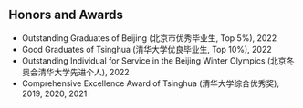 ## Honors and Awards

<ul style="margin:0 0 5px;">
  <li>Outstanding Graduates of Beijing (北京市优秀毕业生, Top 5%), 2022</li>
  <li>Good Graduates of Tsinghua (清华大学优良毕业生, Top 10%), 2022</li>
  <li>Outstanding Individual for Service in the Beijing Winter Olympics (北京冬奥会清华大学先进个人), 2022</li>
  <li>Comprehensive Excellence Award of Tsinghua (清华大学综合优秀奖), 2019, 2020, 2021</li>
</ul>